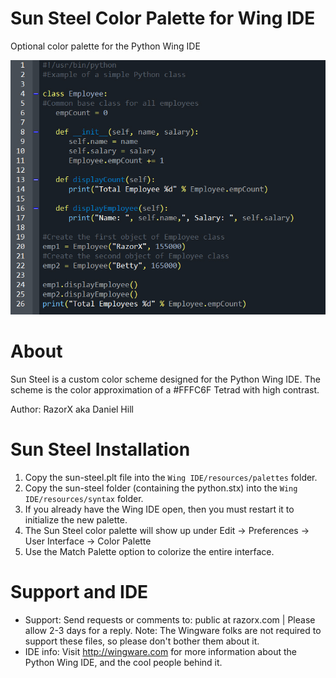 Sun Steel Color Palette for Wing IDE
==========================
Optional color palette for the Python Wing IDE

![ScreenShot](/screenshots/sun_steel_editor_screen.jpg)

About
==========================
Sun Steel is a custom color scheme designed for the Python Wing IDE. The scheme is the color approximation of a #FFFC6F Tetrad with high contrast.

Author: RazorX aka Daniel Hill 

Sun Steel Installation
==========================
1. Copy the sun-steel.plt file into the `Wing IDE/resources/palettes` folder.
2. Copy the sun-steel folder (containing the python.stx) into the `Wing IDE/resources/syntax` folder.
3. If you already have the Wing IDE open, then you must restart it to initialize the new palette.
4. The Sun Steel color palette will show up under Edit -> Preferences -> User Interface -> Color Palette 
5. Use the Match Palette option to colorize the entire interface.

Support and IDE
==========================
- Support: Send requests or comments to: public at razorx.com | Please allow 2-3 days for a reply. Note: The Wingware folks are not required to support these files, so please don't bother them about it.<br />
- IDE info: Visit http://wingware.com for more information about the Python Wing IDE, and the cool people behind it. 


